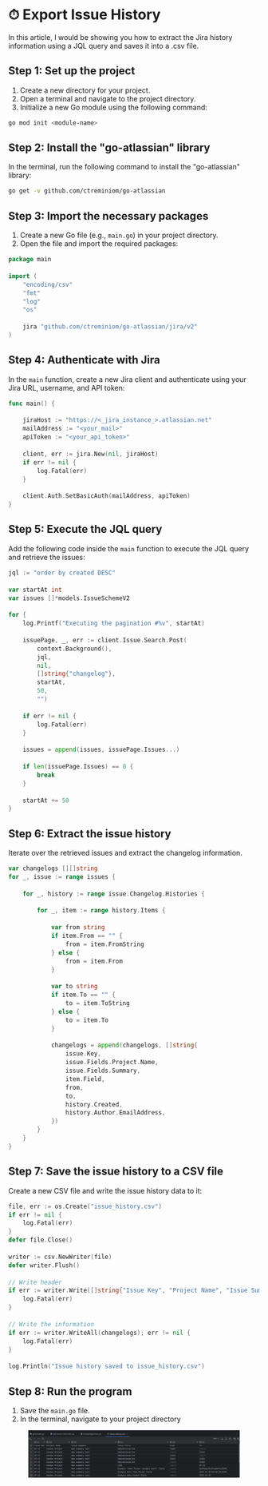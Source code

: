 # ⏱ Export Issue History

In this article, I would be showing you how to extract the Jira history information using a JQL query and saves it into a .csv file.

## Step 1: Set up the project

1. Create a new directory for your project.
2. Open a terminal and navigate to the project directory.
3. Initialize a new Go module using the following command:

```bash
go mod init <module-name>
```

## Step 2: Install the "go-atlassian" library

In the terminal, run the following command to install the "go-atlassian" library:

```bash
go get -v github.com/ctreminiom/go-atlassian
```

## Step 3: Import the necessary packages

1. Create a new Go file (e.g., `main.go`) in your project directory.
2. Open the file and import the required packages:

```go
package main

import (
	"encoding/csv"
	"fmt"
	"log"
	"os"

	jira "github.com/ctreminiom/go-atlassian/jira/v2"
)
```

## Step 4: Authenticate with Jira

In the `main` function, create a new Jira client and authenticate using your Jira URL, username, and API token:

```go
func main() {

	jiraHost := "https://<_jira_instance_>.atlassian.net"
	mailAddress := "<your_mail>"
	apiToken := "<your_api_token>"

	client, err := jira.New(nil, jiraHost)
	if err != nil {
		log.Fatal(err)
	}

	client.Auth.SetBasicAuth(mailAddress, apiToken)
}
```

## Step 5: Execute the JQL query

Add the following code inside the `main` function to execute the JQL query and retrieve the issues:

```go
jql := "order by created DESC"

var startAt int
var issues []*models.IssueSchemeV2

for {
	log.Printf("Executing the pagination #%v", startAt)

	issuePage, _, err := client.Issue.Search.Post(
		context.Background(),
		jql,
		nil,
		[]string{"changelog"},
		startAt,
		50,
		"")

	if err != nil {
		log.Fatal(err)
	}

	issues = append(issues, issuePage.Issues...)

	if len(issuePage.Issues) == 0 {
		break
	}

	startAt += 50
}
```

## Step 6: Extract the issue history

Iterate over the retrieved issues and extract the changelog information.

```go
var changelogs [][]string
for _, issue := range issues {

	for _, history := range issue.Changelog.Histories {

		for _, item := range history.Items {

			var from string
			if item.From == "" {
				from = item.FromString
			} else {
				from = item.From
			}

			var to string
			if item.To == "" {
				to = item.ToString
			} else {
				to = item.To
			}

			changelogs = append(changelogs, []string{
				issue.Key,
				issue.Fields.Project.Name,
				issue.Fields.Summary,
				item.Field,
				from,
				to,
				history.Created,
				history.Author.EmailAddress,
			})
		}
	}
}
```

## Step 7: Save the issue history to a CSV file

Create a new CSV file and write the issue history data to it:

```go
file, err := os.Create("issue_history.csv")
if err != nil {
	log.Fatal(err)
}
defer file.Close()

writer := csv.NewWriter(file)
defer writer.Flush()

// Write header
if err := writer.Write([]string{"Issue Key", "Project Name", "Issue Summary", "Issue Field", "From", "To", "When", "Who?"}); err != nil {
	log.Fatal(err)
}

// Write the information
if err := writer.WriteAll(changelogs); err != nil {
	log.Fatal(err)
}

log.Println("Issue history saved to issue_history.csv")
```

## Step 8: Run the program

1. Save the `main.go` file.
2. In the terminal, navigate to your project directory

<figure><img src="../.gitbook/assets/image (2) (1) (1).png" alt=""><figcaption></figcaption></figure>
